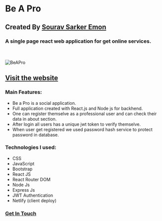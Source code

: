 
# Be A Pro
## Created By [Sourav Sarker Emon](https://find-sourav.netlify.app/)
### A  single page react web application for get online services.
 <br> <br>
![BeAPro]()


## [Visit the website]()

### Main Features:
- Be a Pro is a social application.
- Full application created with React.js and Node js for backhend.
- One can register themselve as a professional user and can check their data in about section.
- After login all users has a unique jwt token to verify themselve.
- When user get registered we used password hash service to protect password in database.

### Technologies I used: 
- CSS
- JavaScript
- Bootstrap
- React JS
- React Router DOM
- Node Js
- Express Js
- JWT Authentication
- Netlify (client deploy)

### [Get In Touch](https://find-sourav.netlify.app/)

